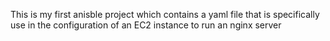 This is my first anisble project which contains a yaml file that is specifically use in the configuration of an EC2 instance to run an nginx server

